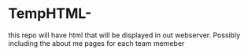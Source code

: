 # TempHTML-
this repo will have html that will be displayed in out webserver. Possibly including the about me pages for each team memeber
